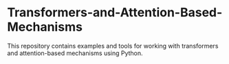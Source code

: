 # Transformers-and-Attention-Based-Mechanisms
This repository contains examples and tools for working with transformers and attention-based mechanisms using Python. 
